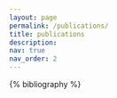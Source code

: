 ```yaml
---
layout: page
permalink: /publications/
title: publications
description: 
nav: true
nav_order: 2
---
```


<!-- _pages/publications.md -->

<!-- Bibsearch Feature 

{% include bib_search.liquid %}

-->

<div class="publications">

{% bibliography %}

</div>